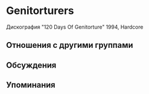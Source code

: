 # Genitorturers

Дискография
"120 Days Of Genitorture" 1994, Hardcore

## Отношения с другими группами


## Обсуждения


## Упоминания

